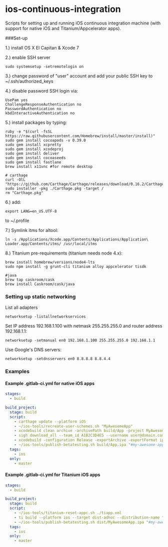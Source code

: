 # ios-continuous-integration

Scripts for setting up and running iOS continuous integration machine (with support for native iOS and Titanium/Appcelerator apps).

###Set-up

1.) install OS X El Capitan & Xcode 7

2.) enable SSH server

    sudo systemsetup -setremotelogin on

3.) change password of "user" account and add your public SSH key to ~/.ssh/authorized_keys

4.) disable password SSH login via:

    UsePam yes
    ChallengeResponseAuthentication no
    PasswordAuthentication no
    kbdInteractiveAuthentication no

5.) install packages by typing:

    ruby -e "$(curl -fsSL https://raw.githubusercontent.com/Homebrew/install/master/install)"
    sudo gem install cocoapods -v 0.39.0
    sudo gem install xcpretty
    sudo gem install xcodeproj
    sudo gem install deliver
    sudo gem install cocoaseeds
    sudo gem install fastlane
    brew install x11vnc #for remote desktop
    
    # carthage
    curl -OlL "https://github.com/Carthage/Carthage/releases/download/0.16.2/Carthage.pkg"
    sudo installer -pkg ./Carthage.pkg -target /
    rm "Carthage.pkg"

6.) add:

    export LANG=en_US.UTF-8

to ~/.profile


7.) Symlink itms for altool:

    ln -s /Applications/Xcode.app/Contents/Applications/Application\ Loader.app/Contents/itms/ /usr/local/itms

8.) Titanium pre-requirements (titanium needs node 4.x):

    brew install homebrew/versions/node4-lts
    sudo npm install -g grunt-cli titanium alloy appcelerator tisdk
    
    #java
    brew tap caskroom/cask
    brew install Caskroom/cask/java


### Setting up static networking

List all adapters

    networksetup -listallnetworkservices  

Set IP address 192.168.1.100 with netmask 255.255.255.0 and router address 192.168.1.1:

    networksetup -setmanual en0 192.168.1.100 255.255.255.0 192.168.1.1  

Use Google's DNS servers:

    networksetup -setdnsservers en0 8.8.8.8 8.8.4.4

### Examples

#### Example .gitlab-ci.yml for native iOS apps

```yaml
stages:
  - build

build_project:
  stage: build
  script:
    - carthage update --platform iOS
    - ~/ios-tools/recreate-user-schemes.sh "MyAwesomeApp"
    - xcodebuild clean archive -archivePath build/App -project MyAwesomeApp.xcodeproj -scheme "MyAwesomeApp" | xcpretty
    - sigh download_all --team_id A1B2C3D4E5 --username user@domain.com --force
    - xcodebuild -configuration Release -exportArchive -exportFormat ipa -archivePath "build/App.xcarchive" -exportPath "build/App.ipa" -exportProvisioningProfile "com.example.myawesomeapp AdHoc"
    - ~/ios-tools/publish-betatesting.sh build/App.ipa "#my-awesome-app"
  tags:
    - ios
  only:
    - master
```

#### Example .gitlab-ci.yml for Titanium iOS apps

```yaml
stages:
  - build

build_project:
  stage: build
  script:
    - ~/ios-tools/titanium-reset-appc.sh ./tiapp.xml
    - ti build --platform ios --target dist-adhoc --distribution-name "Company TLD (A1B2C3D4E5)" --pp-uuid "`~/ios-tools/get_uuid.sh AdHoc_com.example.myawesomeapp`" -O ./dist
    - ~/ios-tools/publish-betatesting.sh dist/MyAwesomeApp.ipa "#my-awesome-app"
  tags:
    - ios
  only:
    - master
```
